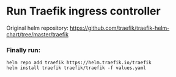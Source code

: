 # Run Traefik ingress controller

Original helm repository: https://github.com/traefik/traefik-helm-chart/tree/master/traefik

### Finally run:
```
helm repo add traefik https://helm.traefik.io/traefik 
helm install traefik traefik/traefik -f values.yaml
```
